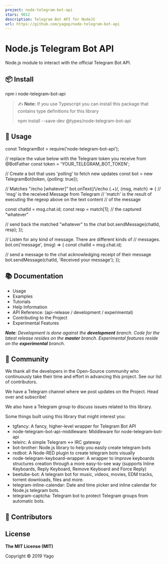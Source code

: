 ```yaml
---
project: node-telegram-bot-api
stars: 9012
description: Telegram Bot API for NodeJS
url: https://github.com/yagop/node-telegram-bot-api
---
```


Node.js Telegram Bot API
========================

Node.js module to interact with the official Telegram Bot API.

📦 Install
----------

npm i node-telegram-bot-api

  

> ✍️ **Note:** If you use Typescript you can install this package that contains type definitions for this library
> 
> npm install --save-dev @types/node-telegram-bot-api

🚀 Usage
--------

const TelegramBot \= require('node-telegram-bot-api');

// replace the value below with the Telegram token you receive from @BotFather
const token \= 'YOUR\_TELEGRAM\_BOT\_TOKEN';

// Create a bot that uses 'polling' to fetch new updates
const bot \= new TelegramBot(token, {polling: true});

// Matches "/echo \[whatever\]"
bot.onText(/\\/echo (.+)/, (msg, match) \=> {
  // 'msg' is the received Message from Telegram
  // 'match' is the result of executing the regexp above on the text content
  // of the message

  const chatId \= msg.chat.id;
  const resp \= match\[1\]; // the captured "whatever"

  // send back the matched "whatever" to the chat
  bot.sendMessage(chatId, resp);
});

// Listen for any kind of message. There are different kinds of
// messages.
bot.on('message', (msg) \=> {
  const chatId \= msg.chat.id;

  // send a message to the chat acknowledging receipt of their message
  bot.sendMessage(chatId, 'Received your message');
});

📚 Documentation
----------------

-   Usage
-   Examples
-   Tutorials
-   Help Information
-   API Reference: (api-release / development / experimental)
-   Contributing to the Project
-   Experimental Features

_**Note**: Development is done against the **development** branch. Code for the latest release resides on the **master** branch. Experimental features reside on the **experimental** branch._

💭 Community
------------

We thank all the developers in the Open-Source community who continuously take their time and effort in advancing this project. See our list of contributors.

We have a Telegram channel where we post updates on the Project. Head over and subscribe!

We also have a Telegram group to discuss issues related to this library.

Some things built using this library that might interest you:

-   tgfancy: A fancy, higher-level wrapper for Telegram Bot API
-   node-telegram-bot-api-middleware: Middleware for node-telegram-bot-api
-   teleirc: A simple Telegram ↔ IRC gateway
-   bot-brother: Node.js library to help you easily create telegram bots
-   redbot: A Node-RED plugin to create telegram bots visually
-   node-telegram-keyboard-wrapper: A wrapper to improve keyboards structures creation through a more easy-to-see way (supports Inline Keyboards, Reply Keyboard, Remove Keyboard and Force Reply)
-   beetube-bot: A telegram bot for music, videos, movies, EDM tracks, torrent downloads, files and more.
-   telegram-inline-calendar: Date and time picker and inline calendar for Node.js telegram bots.
-   telegram-captcha: Telegram bot to protect Telegram groups from automatic bots.

👥 Contributors
---------------

License
-------

**The MIT License (MIT)**

Copyright © 2019 Yago

